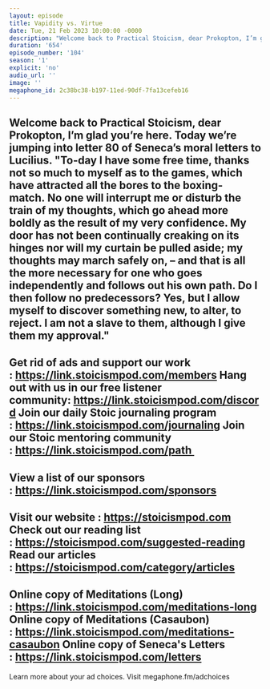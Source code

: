 ```yaml
---
layout: episode
title: Vapidity vs. Virtue
date: Tue, 21 Feb 2023 10:00:00 -0000
description: "Welcome back to Practical Stoicism, dear Prokopton, I’m glad you’re here. Today we’re jumping into letter 80 of Seneca’s moral letters to Lucilius.\n\"To-day I have some free time, thanks not so much to myself as to the games, which have attracted all the bores to the boxing-match.\_No one will interrupt me or disturb the train of my thoughts, which go ahead more boldly as the result of my very confidence. My door has not been continually creaking on its hinges nor will my curtain be pulled aside;\_my thoughts may march safely on, – and that is all the more necessary for one who goes independently and follows out his own path. Do I then follow no predecessors? Yes, but I allow myself to discover something new, to alter, to reject. I am not a slave to them, although I give them my approval.\"\n--\nGet rid of ads and support our work :\_https://link.stoicismpod.com/members\nHang out with us in our free listener community:\_https://link.stoicismpod.com/discord\nJoin our daily Stoic journaling program :\_https://link.stoicismpod.com/journaling\nJoin our Stoic mentoring community :\_https://link.stoicismpod.com/path\_\n--\nView a list of our sponsors :\_https://link.stoicismpod.com/sponsors\n--\nVisit our website :\_https://stoicismpod.com\nCheck out our reading list :\_https://stoicismpod.com/suggested-reading\nRead our articles :\_https://stoicismpod.com/category/articles\n--\nOnline copy of Meditations (Long) :\_https://link.stoicismpod.com/meditations-long\nOnline copy of Meditations (Casaubon) :\_https://link.stoicismpod.com/meditations-casaubon\nOnline copy of Seneca's Letters :\_https://link.stoicismpod.com/letters\n--\nLearn more about your ad choices. Visit megaphone.fm/adchoices"
duration: '654'
episode_number: '104'
season: '1'
explicit: 'no'
audio_url: ''
image: ''
megaphone_id: 2c38bc38-b197-11ed-90df-7fa13cefeb16
---
```


Welcome back to Practical Stoicism, dear Prokopton, I’m glad you’re here. Today we’re jumping into letter 80 of Seneca’s moral letters to Lucilius.
"To-day I have some free time, thanks not so much to myself as to the games, which have attracted all the bores to the boxing-match. No one will interrupt me or disturb the train of my thoughts, which go ahead more boldly as the result of my very confidence. My door has not been continually creaking on its hinges nor will my curtain be pulled aside; my thoughts may march safely on, – and that is all the more necessary for one who goes independently and follows out his own path. Do I then follow no predecessors? Yes, but I allow myself to discover something new, to alter, to reject. I am not a slave to them, although I give them my approval."
--
Get rid of ads and support our work : https://link.stoicismpod.com/members
Hang out with us in our free listener community: https://link.stoicismpod.com/discord
Join our daily Stoic journaling program : https://link.stoicismpod.com/journaling
Join our Stoic mentoring community : https://link.stoicismpod.com/path 
--
View a list of our sponsors : https://link.stoicismpod.com/sponsors
--
Visit our website : https://stoicismpod.com
Check out our reading list : https://stoicismpod.com/suggested-reading
Read our articles : https://stoicismpod.com/category/articles
--
Online copy of Meditations (Long) : https://link.stoicismpod.com/meditations-long
Online copy of Meditations (Casaubon) : https://link.stoicismpod.com/meditations-casaubon
Online copy of Seneca's Letters : https://link.stoicismpod.com/letters
--
Learn more about your ad choices. Visit megaphone.fm/adchoices